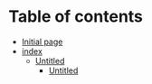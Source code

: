 # Table of contents

* [Initial page](README.md)
* [index](python-xue-xi/README.md)
  * [Untitled](python-xue-xi/untitled/README.md)
    * [Untitled](python-xue-xi/untitled/untitled.md)

